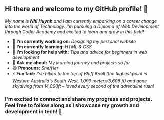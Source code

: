 ## **Hi there and welcome to my GitHub profile! 👋**  

_My name is **Nhi Huynh** and I am currently embarking on a career change into the world of Technology.
I'm pursuing a Diploma of Web Development through Coder Academy and excited to learn and grow in this field!_  
  
  
+ 🔭 **I’m currently working on:** _Designing my personal website_
+ 🌱 **I’m currently learning:** _HTML & CSS_  
+ 🤔 **I’m looking for help with:** _Tips and advice for beginners in web development_  
+ 💬 **Ask me about:** _My learning journey and projects so far_  
+ 😄 **Pronouns:** _She/Her_  
+ ⚡ **Fun fact:** _I've hiked to the top of Bluff Knoll (the highest point in Western Australia's South West, 1,099 meters/3,606 ft) and gone skydiving from 14,000ft – loved every second of the adrenaline rush!_

  
### I'm excited to connect and share my progress and projects. Feel free to follow along as I showcase my growth and development in tech! 🚀


<!--
**gigglycodes/gigglycodes** is a ✨ _special_ ✨ repository because its `README.md` (this file) appears on your GitHub profile.

Here are some ideas to get you started:

- 🔭 I’m currently working on ...
- 🌱 I’m currently learning ...
- 👯 I’m looking to collaborate on ...
- 🤔 I’m looking for help with ...
- 💬 Ask me about ...
- 📫 How to reach me: ...
- 😄 Pronouns: ...
- ⚡ Fun fact: ...
-->
